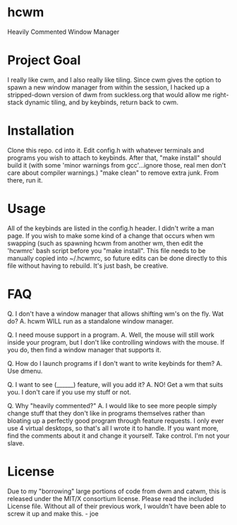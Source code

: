 hcwm
====

Heavily Commented Window Manager

Project Goal
====
I really like cwm, and I also really like tiling.  Since cwm gives the option to spawn a new window manager from within the session, I hacked up a stripped-down version of dwm from suckless.org that would allow me right-stack dynamic tiling, and by keybinds, return back to cwm.

Installation
====
Clone this repo.  cd into it.  Edit config.h with whatever terminals and programs you wish to attach to keybinds.  After that, "make install" should build it (with some 'minor warnings from gcc'...ignore those, real men don't care about compiler warnings.)  "make clean" to remove extra junk.  From there, run it.

Usage
====
All of the keybinds are listed in the config.h header.  I didn't write a man page.  If you wish to make some kind of a change that occurs when wm swapping (such as spawning hcwm from another wm, then edit the 'hcwmrc' bash script before you "make install".  This file needs to be manually copied into ~/.hcwmrc, so future edits can be done directly to this file without having to rebuild.  It's just bash, be creative.  

FAQ
====
Q. I don't have a window manager that allows shifting wm's on the fly.  Wat do?
A. hcwm WILL run as a standalone window manager.

Q. I need mouse support in a program.
A. Well, the mouse will still work inside your program, but I don't like controlling windows with the mouse.  If you do, then find a window manager that supports it.

Q. How do I launch programs if I don't want to write keybinds for them?
A. Use dmenu.

Q. I want to see (______) feature, will you add it?
A. NO!  Get a wm that suits you.  I don't care if you use my stuff or not.

Q. Why "heavily commented?"
A. I would like to see more people simply change stuff that they don't like in programs themselves rather than bloating up a perfectly good program through feature requests.  I only ever use 4 virtual desktops, so that's all I wrote it to handle.  If you want more, find the comments about it and change it yourself.  Take control.  I'm not your slave.

License
====
Due to my "borrowing" large portions of code from dwm and catwm, this is released under the MIT/X consortium license.  Please read the included License file.  Without all of their previous work, I wouldn't have been able to screw it up and make this. - joe
